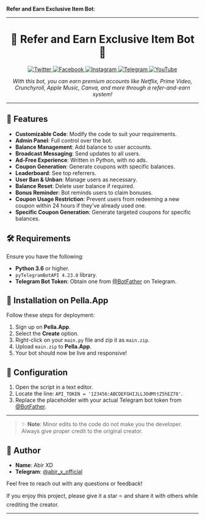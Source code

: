  **Refer and Earn Exclusive Item Bot**:

---

<h1 align="center">🎁 Refer and Earn Exclusive Item Bot 🎁</h1>

<p align="center">
 <a href="https://twitter.com/abirthedigital" target="_blank">
    <img src="https://img.shields.io/badge/Twitter-1DA1F2?style=flat-square&logo=twitter&logoColor=white" alt="Twitter"/>
 </a>
 <a href="https://fb.com/abir360techsavvybhai" target="_blank">
    <img src="https://img.shields.io/badge/Facebook-1877F2?style=flat-square&logo=facebook&logoColor=white" alt="Facebook"/>
 </a>
 <a href="https://instagram.com/abirthedigitalguru" target="_blank">
    <img src="https://img.shields.io/badge/Instagram-E4405F?style=flat-square&logo=instagram&logoColor=white" alt="Instagram"/>
 </a>
 <a href="https://t.me/abir_xd_bio" target="_blank">
    <img src="https://img.shields.io/badge/Telegram-0088cc?style=flat-square&logo=telegram&logoColor=white" alt="Telegram"/>
 </a>
 <a href="https://www.youtube.com/@AbirTheDigitalGuru" target="_blank">
    <img src="https://img.shields.io/badge/YouTube-FF0000?style=flat-square&logo=youtube&logoColor=white" alt="YouTube"/>
 </a>
</p>

<p align="center">
  <em>With this bot, you can earn premium accounts like Netflix, Prime Video, Crunchyroll, Apple Music, Canva, and more through a refer-and-earn system!</em>
</p>
<hr>

## 🌟 Features

- **Customizable Code**: Modify the code to suit your requirements.
- **Admin Panel**: Full control over the bot.
- **Balance Management**: Add balance to user accounts.
- **Broadcast Messaging**: Send updates to all users.
- **Ad-Free Experience**: Written in Python, with no ads.
- **Coupon Generation**: Generate coupons with specific balances.
- **Leaderboard**: See top referrers.
- **User Ban & Unban**: Manage users as necessary.
- **Balance Reset**: Delete user balance if required.
- **Bonus Reminder**: Bot reminds users to claim bonuses.
- **Coupon Usage Restriction**: Prevent users from redeeming a new coupon within 24 hours if they’ve already used one.
- **Specific Coupon Generation**: Generate targeted coupons for specific balances.

## 🛠️ Requirements

Ensure you have the following:

- **Python 3.6** or higher.
- `pyTelegramBotAPI 4.23.0` library.
- **Telegram Bot Token**: Obtain one from [@BotFather](https://t.me/BotFather) on Telegram.

## 🚀 Installation on Pella.App

Follow these steps for deployment:

1. Sign up on **Pella.App**.
2. Select the **Create** option.
3. Right-click on your `main.py` file and zip it as `main.zip`.
4. Upload `main.zip` to **Pella.App**.
5. Your bot should now be live and responsive!

## 🔧 Configuration

1. Open the script in a text editor.
2. Locate the line: `API_TOKEN = '123456:ABCDEFGHIJLLJOdMttZ5hEZ78'`.
3. Replace the placeholder with your actual Telegram bot token from [@BotFather](https://t.me/BotFather).

---

> ✨ **Note**: Minor edits to the code do not make you the developer. Always give proper credit to the original creator.

## 📇 Author

- **Name**: Abir XD
- **Telegram**: [@abir_x_official](https://t.me/abir_x_official)

Feel free to reach out with any questions or feedback!

If you enjoy this project, please give it a star ⭐ and share it with others while crediting the creator.

---
